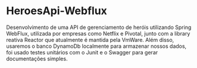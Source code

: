 # HeroesApi-Webflux
Desenvolvimento de uma API de gerenciamento de heróis utilizando Spring WebFlux,  utilizada por empresas como Netflix e Pivotal, junto com a library reativa Reactor que atualmente é  mantida pela VmWare. Além disso, usaremos o banco DynamoDb localmente para armazenar nossos dados, foi usado testes unitários com o Junit e o Swagger para gerar documentações simples.

